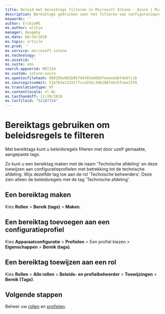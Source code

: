 ```yaml
---
title: Beleid met bereiktags filteren in Microsoft Intune - Azure | Microsoft Docs
description: Bereiktags gebruiken voor het filteren van configuratieprofielen op specifieke rollen.
keywords: ''
author: ErikjeMS
ms.author: erikje
manager: dougeby
ms.date: 08/29/2018
ms.topic: article
ms.prod: ''
ms.service: microsoft-intune
ms.technology: ''
ms.assetid: ''
ms.suite: ems
search.appverid: MET150
ms.custom: intune-azure
ms.openlocfilehash: 080205e601b857d4765eb6b97eeeeeb8f4e6fc1b
ms.sourcegitcommit: 51b763e131917fccd255c346286fa515fcee33f0
ms.translationtype: HT
ms.contentlocale: nl-NL
ms.lasthandoff: 11/20/2018
ms.locfileid: "52187154"
---
```

# <a name="use-scope-tags-to-filter-policies"></a>Bereiktags gebruiken om beleidsregels te filteren

Met bereiktags kunt u beleidsregels filteren met door uzelf gemaakte, aangepaste tags.

Zo kunt u een bereiktag maken met de naam 'Technische afdeling' en deze toewijzen aan configuratieprofielen met betrekking tot de technische afdeling. Wijs dezelfde tag toe aan de rol 'Technische beheerders'. Deze zien alleen de beleidsregels met de tag 'Technische afdeling'.

## <a name="to-create-a-scope-tag"></a>Een bereiktag maken

Kies **Rollen** > **Bereik (tags)** > **Maken**.

## <a name="to-add-a-scope-tag-to-a-configuration-profile"></a>Een bereiktag toevoegen aan een configuratieprofiel

Kies **Apparaatconfiguratie** > **Profielen** > Een profiel kiezen > **Eigenschappen** > **Bereik (tags)**.

## <a name="to-assign-a-scope-tag-to-a-role"></a>Een bereiktag toewijzen aan een rol

Kies **Rollen** > **Alle rollen** > **Beleids- en profielbeheerder** > **Toewijzingen**  >  **Bereik (Tags)**.

## <a name="next-steps"></a>Volgende stappen

Beheer uw [rollen](role-based-access-control.md) en [profielen](device-profile-assign.md).

